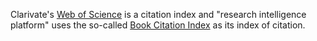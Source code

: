 Clarivate's [Web of Science](https://www.webofknowledge.com/) is a citation index and "research intelligence platform" uses the so-called [Book Citation Index](http://wokinfo.com/products_tools/multidisciplinary/bookcitationindex/) as its index of citation.
